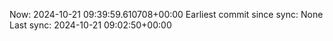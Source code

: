 Now: 2024-10-21 09:39:59.610708+00:00 Earliest commit since sync: None Last sync: 2024-10-21 09:02:50+00:00

